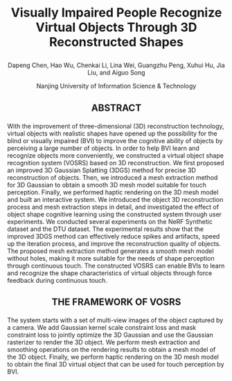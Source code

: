 #  <p align="center">Visually Impaired People Recognize Virtual Objects Through 3D Reconstructed Shapes</p>

 <p align="center">Dapeng Chen, Hao Wu, Chenkai Li, Lina Wei, Guangzhu Peng, Xuhui Hu, Jia Liu, and Aiguo Song</p>
  <p align="center">Nanjing University of Information Science & Technology</p>

## <p align="center">ABSTRACT</p>
With the improvement of three-dimensional (3D) reconstruction technology, virtual objects with realistic shapes have opened up the possibility for the blind or visually impaired (BVI) to improve the cognitive ability of objects by perceiving a large number of objects. In order to help BVI learn and recognize objects more conveniently, we constructed a virtual object shape recognition system (VOSRS) based on 3D reconstruction. We first proposed an improved 3D Gaussian Splatting (3DGS) method for precise 3D reconstruction of objects. Then, we introduced a mesh extraction method for 3D Gaussian to obtain a smooth 3D mesh model suitable for touch perception. Finally, we performed haptic rendering on the 3D mesh model and built an interactive system. We introduced the object 3D reconstruction process and mesh extraction steps in detail, and investigated the effect of object shape cognitive learning using the constructed system through user experiments. We conducted several experiments on the NeRF Synthetic dataset and the DTU dataset. The experimental results show that the improved 3DGS method can effectively reduce spikes and artifacts, speed up the iteration process, and improve the reconstruction quality of objects. The proposed mesh extraction method generates a smooth mesh model without holes, making it more suitable for the needs of shape perception through continuous touch. The constructed VOSRS can enable BVIs to learn and recognize the shape characteristics of virtual objects through force feedback during continuous touch.

## <p align="center">THE FRAMEWORK OF VOSRS</p>
The system starts with a set of multi-view images of the object captured by a camera. We add Gaussian kernel scale constraint loss and mask constraint loss to jointly optimize the 3D Gaussian and use the Gaussian rasterizer to render the 3D object. We perform mesh extraction and smoothing operations on the rendering results to obtain a mesh model of the 3D object. Finally, we perform haptic rendering on the 3D mesh model to obtain the final 3D virtual object that can be used for touch perception by BVI.
